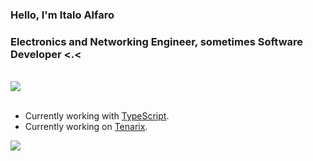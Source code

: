 <h3 align="left">Hello, I'm Italo Alfaro</h3>
<h3 align="left">Electronics and Networking Engineer, sometimes Software Developer <.<</h3>

<br/>
<div align= "left">
    <img src="https://my-code-stats.herokuapp.com/langs/6"/>
</div>
<br/>

- Currently working with [TypeScript](https://www.typescriptlang.org).
- Currently working on [Tenarix](https://github.com/tenarixorg/tenarix).

![](https://hit.yhype.me/github/profile?user_id=59491697)

